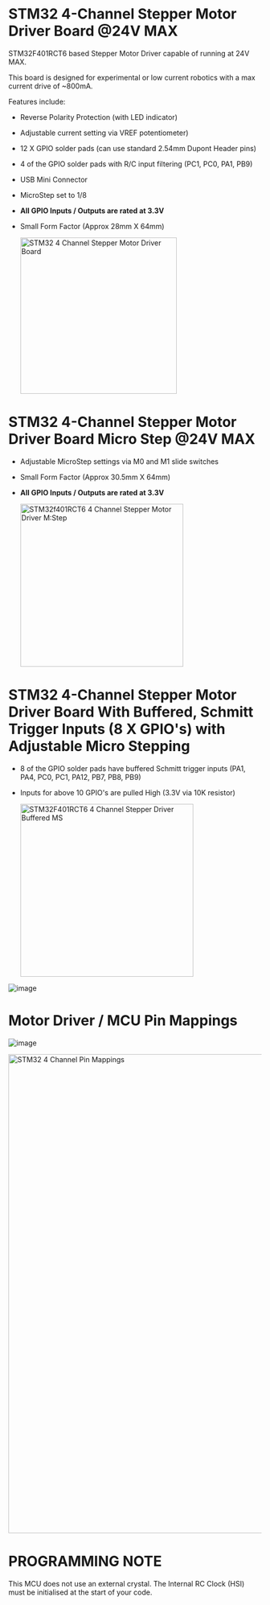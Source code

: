 # STM32 4-Channel Stepper Motor Driver Board @24V MAX

STM32F401RCT6 based Stepper Motor Driver capable of running at 24V MAX.

This board is designed for experimental or low current robotics with a max current drive of ~800mA.

Features include:

* Reverse Polarity Protection (with LED indicator)
* Adjustable current setting via VREF potentiometer)
* 12 X GPIO solder pads (can use standard 2.54mm Dupont Header pins)
* 4 of the GPIO solder pads with R/C input filtering (PC1, PC0, PA1, PB9)
* USB Mini Connector
* MicroStep set to 1/8
* **All GPIO Inputs / Outputs are rated at 3.3V**
* Small Form Factor (Approx 28mm X 64mm)

  <img width="311" alt="STM32 4 Channel Stepper Motor Driver Board" src="https://github.com/gxdeange/STM32-4-Channel-Stepper-Motor-Driver-Board-24V-MAX/assets/57690555/7ffd2c80-ab13-4f3a-bdd3-320f27efda8c">

# STM32 4-Channel Stepper Motor Driver Board Micro Step @24V MAX

* Adjustable MicroStep settings via M0 and M1 slide switches
* Small Form Factor (Approx 30.5mm X 64mm)
* **All GPIO Inputs / Outputs are rated at 3.3V**

  <img width="324" alt="STM32f401RCT6 4 Channel Stepper Motor Driver M:Step" src="https://github.com/gxdeange/STM32-4-Channel-Stepper-Motor-Driver-Board-24V-MAX/assets/57690555/cc28e04b-da89-4f3b-bfe5-a26c47f9fa0b">

# STM32 4-Channel Stepper Motor Driver Board With Buffered, Schmitt Trigger Inputs (8 X GPIO's) with Adjustable Micro Stepping

* 8 of the GPIO solder pads have buffered Schmitt trigger inputs (PA1, PA4, PC0, PC1, PA12, PB7, PB8, PB9)
* Inputs for above 10 GPIO's are pulled High (3.3V via 10K resistor)

  <img width="344" alt="STM32F401RCT6 4 Channel Stepper Driver Buffered MS" src="https://github.com/gxdeange/STM32-4-Channel-Stepper-Motor-Driver-Board-24V-MAX/assets/57690555/81d3984f-6f12-4dfb-a3bf-9f836200ba3f">

![image](https://github.com/gxdeange/STM32-4-Channel-Stepper-Motor-Driver-Board-24V-MAX/assets/57690555/1e2cae3d-8127-47e2-8f4b-791313abe674)

# Motor Driver / MCU Pin Mappings

![image](https://github.com/gxdeange/STM32-4-Channel-Stepper-Motor-Driver-Board-24V-MAX/assets/57690555/2026c2c4-9cc1-4692-afd2-9b9e26087b16)


  <img width="953" alt="STM32 4 Channel Pin Mappings" src="https://github.com/gxdeange/STM32-4-Channel-Stepper-Motor-Driver-Board-24V-MAX/assets/57690555/c845d6c5-13ff-4c0a-a196-fcc7b8943a82">

# PROGRAMMING NOTE

This MCU does not use an external crystal. The Internal RC Clock (HSI) must be initialised at the start of your code.
